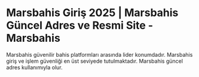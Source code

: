 # Marsbahis Giriş 2025 | Marsbahis Güncel Adres ve Resmi Site - Marsbahis
Marsbahis güvenilir bahis platformları arasında lider konumdadır. Marsbahis giriş ve işlem güvenliği en üst seviyede tutulmaktadır. Marsbahis güncel adres kullanımıyla olur.
